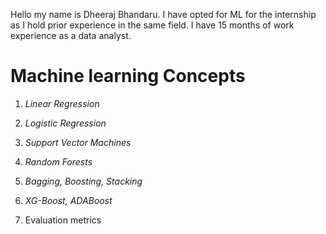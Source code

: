 Hello my name is Dheeraj Bhandaru. I have opted for ML for the internship as I hold prior experience in the same field.
I have 15 months of work experience as a data analyst.

# Machine learning Concepts

1) *Linear Regression*

2) *Logistic Regression*

3) *Support Vector Machines*

4) *Random Forests*

5) *Bagging, Boosting, Stacking*

6) *XG-Boost, ADABoost*

7) Evaluation metrics


